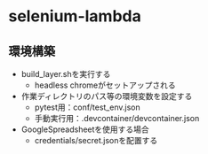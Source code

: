 # selenium-lambda

## 環境構築
- build_layer.shを実行する
    - headless chromeがセットアップされる
- 作業ディレクトリのパス等の環境変数を設定する
    - pytest用：conf/test_env.json
    - 手動実行用：.devcontainer/devcontainer.json
- GoogleSpreadsheetを使用する場合
    - credentials/secret.jsonを配置する